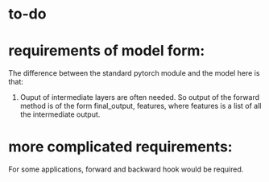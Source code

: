 # to-do

# requirements of model form:

The difference between the standard pytorch module and the model here is that:

1. Ouput of intermediate layers are often needed. So output of the forward method is of the form final_output, features, where features is a list of all the intermediate output.


# more complicated requirements:

For some applications, forward and backward hook would be required.